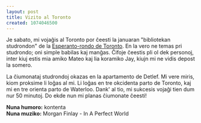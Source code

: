 ```yaml
---
layout: post
title: Vizito al Toronto
created: 1074046500
---
```

Je sabato, mi vojaĝis al Toronto por ĉeesti la januaran "bibliotekan studrondon" de la [Esperanto-rondo de Toronto](http://www.esperanto.ca/toronto/).  En la vero ne temas pri studrondo; oni simple babilas kaj manĝas.  Ĉifoje ĉeestis pli ol dek personoj, inter kiuj estis mia amiko Mateo kaj lia koramiko Jay, kiujn mi ne vidis depost la somero.

La ĉiumonataj studrondoj okazas en la apartamento de Detlef.  Mi vere miris, kiom proksime li loĝas al mi.  Li loĝas en tre okcidenta parto de Toronto, kaj mi en tre orienta parto de Waterloo.  Dank' al tio, mi sukcesis vojaĝi tien dum nur 50 minutoj.  Do ekde nun mi planas ĉiumonate ĉeesti!

**Nuna humoro:** kontenta  
**Nuna muziko:** Morgan Finlay - In A Perfect World

